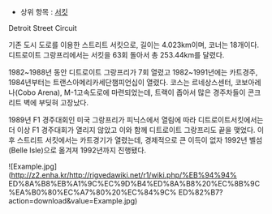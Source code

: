   * 상위 항목 : [서킷](%EC%84%9C%ED%82%B7.md)  

Detroit Street Circuit

기존 도시 도로를 이용한 스트리트 서킷으로, 길이는 4.023km이며, 코너는 18개이다. 디트로이트 그랑프리에서는 서킷을 63회 돌아서 총
253.44km를 달렸다.

1982~1988년 동안 디트로이트 그랑프리가 7회 열렸고 1982~1991년에는 카트경주, 1984년부터는 트랜스아메리카세단챔피언십이
열렸다. 코스는 르네상스센터, 코보아레나(Cobo Arena), M-1고속도로에 마련되었는데, 트랙이 좁아서 많은 경주차들이 콘크리트 벽에
부딪혀 고장났다.

1989년 F1 경주대회인 미국 그랑프리가 피닉스에서 열림에 따라 디트로이트서킷에서는 더 이상 F1 경주대회가 열리지 않았고 이와 함께
디트로이트 그랑프리도 끝을 맺었다. 이후 스트리트 서킷에서는 카트경기가 열렸는데, 경제적으로 큰 이득이 없자 1992년 벨섬(Belle
Isle)으로 옮겨져 1992년까지 진행됐다.

![Example.jpg](http://z2.enha.kr/http://rigvedawiki.net/r1/wiki.php/%EB%94%94%
ED%8A%B8%EB%A1%9C%EC%9D%B4%ED%8A%B8%20%EC%8B%9C%EA%B0%80%EC%A7%80%20%EC%84%9C%
ED%82%B7?action=download&value=Example.jpg)

